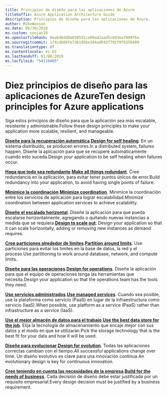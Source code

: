 ```yaml
---
title: Principios de diseño para las aplicaciones de Azure
titleSuffix: Azure Application Architecture Guide
description: Principios de diseño para las aplicaciones de Azure.
author: MikeWasson
ms.date: 08/30/2018
ms.custom: seojan19
ms.openlocfilehash: 0ea6d6dd8a030591ce00a42aad5c693ea7809f6a
ms.sourcegitcommit: 1f4cdb08fe73b1956e164ad692f792f9f635b409
ms.translationtype: HT
ms.contentlocale: es-ES
ms.lasthandoff: 01/08/2019
ms.locfileid: "54110465"
---
```

# <a name="ten-design-principles-for-azure-applications"></a><span data-ttu-id="056c8-103">Diez principios de diseño para las aplicaciones de Azure</span><span class="sxs-lookup"><span data-stu-id="056c8-103">Ten design principles for Azure applications</span></span>

<span data-ttu-id="056c8-104">Siga estos principios de diseño para que la aplicación sea más escalable, resistente y administrable.</span><span class="sxs-lookup"><span data-stu-id="056c8-104">Follow these design principles to make your application more scalable, resilient, and manageable.</span></span>

<span data-ttu-id="056c8-105">**[Diseñe para la recuperación automática](self-healing.md)**.</span><span class="sxs-lookup"><span data-stu-id="056c8-105">**[Design for self healing](self-healing.md)**.</span></span> <span data-ttu-id="056c8-106">En un sistema distribuido, se producen errores.</span><span class="sxs-lookup"><span data-stu-id="056c8-106">In a distributed system, failures happen.</span></span> <span data-ttu-id="056c8-107">Diseñe la aplicación para que se recupere automáticamente cuando esto suceda.</span><span class="sxs-lookup"><span data-stu-id="056c8-107">Design your application to be self healing when failures occur.</span></span>

<span data-ttu-id="056c8-108">**[Haga que todo sea redundante](redundancy.md)**.</span><span class="sxs-lookup"><span data-stu-id="056c8-108">**[Make all things redundant](redundancy.md)**.</span></span> <span data-ttu-id="056c8-109">Cree redundancia en la aplicación, para evitar tener puntos únicos de error.</span><span class="sxs-lookup"><span data-stu-id="056c8-109">Build redundancy into your application, to avoid having single points of failure.</span></span>

<span data-ttu-id="056c8-110">**[Minimice la coordinación](minimize-coordination.md)**.</span><span class="sxs-lookup"><span data-stu-id="056c8-110">**[Minimize coordination](minimize-coordination.md)**.</span></span> <span data-ttu-id="056c8-111">Minimice la coordinación entre los servicios de aplicación para lograr escalabilidad.</span><span class="sxs-lookup"><span data-stu-id="056c8-111">Minimize coordination between application services to achieve scalability.</span></span>

<span data-ttu-id="056c8-112">**[Diseñe el escalado horizontal](scale-out.md)**. Diseñe la aplicación para que pueda escalarse horizontalmente, agregando o quitando nuevas instancias a medida que se requiera.</span><span class="sxs-lookup"><span data-stu-id="056c8-112">**[Design to scale out](scale-out.md)**. Design your application so that it can scale horizontally, adding or removing new instances as demand requires.</span></span>

<span data-ttu-id="056c8-113">**[Cree particiones alrededor de límites](partition.md)**.</span><span class="sxs-lookup"><span data-stu-id="056c8-113">**[Partition around limits](partition.md)**.</span></span> <span data-ttu-id="056c8-114">Use particiones para evitar los limites en la base de datos, la red y el proceso.</span><span class="sxs-lookup"><span data-stu-id="056c8-114">Use partitioning to work around database, network, and compute limits.</span></span>

<span data-ttu-id="056c8-115">**[Diseñe para las operaciones](design-for-operations.md)**.</span><span class="sxs-lookup"><span data-stu-id="056c8-115">**[Design for operations](design-for-operations.md)**.</span></span> <span data-ttu-id="056c8-116">Diseñe la aplicación para que el equipo de operaciones tenga las herramientas que necesita.</span><span class="sxs-lookup"><span data-stu-id="056c8-116">Design your application so that the operations team has the tools they need.</span></span>

<span data-ttu-id="056c8-117">**[Use servicios administrados](managed-services.md)**.</span><span class="sxs-lookup"><span data-stu-id="056c8-117">**[Use managed services](managed-services.md)**.</span></span> <span data-ttu-id="056c8-118">Cuando sea posible, use la plataforma como servicio (PaaS) en lugar de la infraestructura como servicio (IaaS).</span><span class="sxs-lookup"><span data-stu-id="056c8-118">When possible, use platform as a service (PaaS) rather than infrastructure as a service (IaaS).</span></span>

<span data-ttu-id="056c8-119">**[Use el mejor almacén de datos para el trabajo](use-the-best-data-store.md)**.</span><span class="sxs-lookup"><span data-stu-id="056c8-119">**[Use the best data store for the job](use-the-best-data-store.md)**.</span></span> <span data-ttu-id="056c8-120">Elija la tecnología de almacenamiento que encaje mejor con sus datos y el modo en que se utilizarán.</span><span class="sxs-lookup"><span data-stu-id="056c8-120">Pick the storage technology that is the best fit for your data and how it will be used.</span></span>

<span data-ttu-id="056c8-121">**[Diseñe para evolucionar](design-for-evolution.md)**.</span><span class="sxs-lookup"><span data-stu-id="056c8-121">**[Design for evolution](design-for-evolution.md)**.</span></span> <span data-ttu-id="056c8-122">Todas las aplicaciones correctas cambian con el tiempo.</span><span class="sxs-lookup"><span data-stu-id="056c8-122">All successful applications change over time.</span></span> <span data-ttu-id="056c8-123">Un diseño evolutivo es clave para una innovación continua.</span><span class="sxs-lookup"><span data-stu-id="056c8-123">An evolutionary design is key for continuous innovation.</span></span>

<span data-ttu-id="056c8-124">**[Cree teniendo en cuenta las necesidades de la empresa](build-for-business.md)**.</span><span class="sxs-lookup"><span data-stu-id="056c8-124">**[Build for the needs of business](build-for-business.md)**.</span></span> <span data-ttu-id="056c8-125">Cada decisión de diseño debe estar justificada por un requisito empresarial.</span><span class="sxs-lookup"><span data-stu-id="056c8-125">Every design decision must be justified by a business requirement.</span></span>
